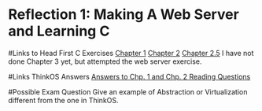 # Reflection 1: Making A Web Server and Learning C


#Links to Head First C Exercises
[Chapter 1](https://github.com/kuannie1/ExercisesInC/tree/master/exercises/ex01)
[Chapter 2](https://github.com/kuannie1/ExercisesInC/tree/master/exercises/ex02)
[Chapter 2.5](https://github.com/kuannie1/ExercisesInC/tree/master/exercises/ex02.5)
I have not done Chapter 3 yet, but attempted the web server exercise. 

#Links ThinkOS Answers
[Answers to Chp. 1 and Chp. 2 Reading Questions](https://github.com/kuannie1/ExercisesInC/blob/master/reading_questions/thinkos.md)

#Possible Exam Question
Give an example of Abstraction or Virtualization different from the one in ThinkOS. 